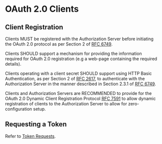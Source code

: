 # OAuth 2.0 Clients

## Client Registration

Clients MUST be registered with the Authorization Server before initiating the OAuth 2.0 protocol as per Section 2
of [RFC 6749][RFC-6749].

Clients SHOULD support a mechanism for providing the information
required for OAuth 2.0 registration (e.g a web-page containing the required details).

Clients operating with a client secret SHOULD support using HTTP Basic Authentication, as per Section 2 of [RFC
2617][RFC-2617], to authenticate with the Authorization Server in the manner
described in Section 2.3.1 of [RFC 6749][RFC-6749].

Clients and Authorization Servers are RECOMMENDED to provide for the OAuth 2.0 Dynamic Client Registration Protocol
[RFC 7591][RFC-7591] to allow dynamic registration of clients to the Authorization Server to
allow for zero-configuration setup.

## Requesting a Token

Refer to [Token Requests](./4.2.%20-%20Token%20Requests.md).


[RFC-2617]: https://tools.ietf.org/html/rfc2617 "HTTP Authentication: Basic and Digest Access Authentication"

[RFC-6749]: https://tools.ietf.org/html/rfc6749 "The OAuth 2.0 Authorization Framework"

[RFC-7591]: https://tools.ietf.org/html/rfc7591 "OAuth 2.0 Dynamic Client Registration Protocol"

